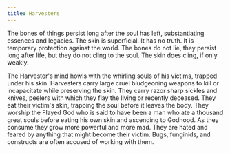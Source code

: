 ```yaml
---
title: Harvesters
---
```


The bones of things persist long after the soul has left, substantiating essences and legacies. The skin is superficial. It has no truth. It is temporary protection against the world. The bones do not lie, they persist long after life, but they do not cling to the soul. The skin does cling, if only weakly.  

The Harvester's mind howls with the whirling souls of his victims, trapped under his skin. Harvesters carry large cruel bludgeoning weapons to kill or incapacitate while preserving the skin. They carry razor sharp sickles and knives, peelers with which they flay the living or recently deceased. They eat their victim's skin, trapping the soul before it leaves the body. They worship the Flayed God who is said to have been a man who ate a thousand great souls before eating his own skin and ascending to Godhood. As they consume they grow more powerful and more mad. They are hated and feared by anything that might become their victim. Bugs, funginids, and constructs are often accused of working with them.